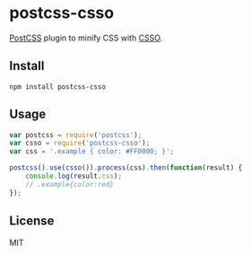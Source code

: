 # postcss-csso

[PostCSS](https://github.com/postcss/postcss) plugin to minify CSS with [CSSO](https://github.com/css/csso).

## Install

```
npm install postcss-csso
```

## Usage

```js
var postcss = require('postcss');
var csso = require('postcss-csso');
var css = '.example { color: #FF0000; }';

postcss().use(csso()).process(css).then(function(result) {
    console.log(result.css);
    // .example{color:red}
});
```

## License

MIT

